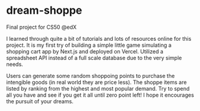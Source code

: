 # dream-shoppe

Final project for CS50 @edX

I learned through quite a bit of tutorials and lots of resources online for this project.
It is my first try of building a simple little game simulating a shopping cart app by Next.js and deployed on Vercel.
Utilized a spreadsheet API instead of a full scale database due to the very simple needs.

Users can generate some random shoppoing points to purchase the intengible goods (in real world they are price less).
The shoppe items are listed by ranking from the highest and most popular demand.
Try to spend all you have and see if you get it all until zero point left!
I hope it encourages the pursuit of your dreams.